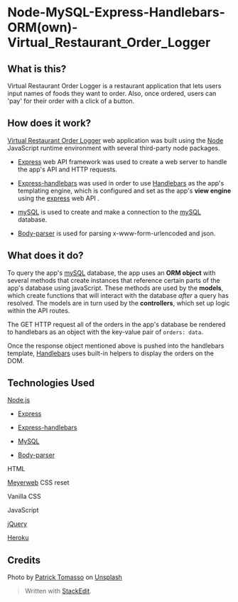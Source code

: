 # Node-MySQL-Express-Handlebars-ORM(own)-Virtual_Restaurant_Order_Logger

## What is this?

Virtual Restaurant Order Logger is a restaurant application that lets users input names of foods they want to order. Also, once ordered, users can 'pay' for their order with a click of a button.

## How does it work?

[Virtual Restaurant Order Logger](https://fast-refuge-82138.herokuapp.com/) web application was built using the [Node](https://nodejs.org/en/) JavaScript runtime environment with several third-party node packages.

- [Express](https://www.npmjs.com/package/express) web API framework was used to create a web server to handle the app's API and HTTP requests.

- [Express-handlebars](https://www.npmjs.com/package/express-handlebars) was used in order to use [Handlebars](https://handlebarsjs.com/) as the app's templating engine, which is configured and set as the app's **view engine** using the [express](https://www.npmjs.com/package/express) web API .

- [mySQL](https://www.npmjs.com/package/mysql) is used to create and make a connection to the [mySQL](https://www.mysql.com/) database.

- [Body-parser](https://www.npmjs.com/package/body-parser) is used for parsing x-www-form-urlencoded and json.

## What does it do?

To query the app's [mySQL](https://www.mysql.com/) database, the app uses an **ORM object** with several methods that create instances that reference certain parts of the app's database using javaScript. These methods are used by the **models**, which create functions that will interact with the database *after* a query has resolved. The models are in turn used by the **controllers**, which set up logic within the API routes.

The GET HTTP request all of the orders in the app's database be rendered to handlebars as an object with the key-value pair of `orders: data`. 

Once the response object mentioned above is pushed into the handlebars template, [Handlebars](https://handlebarsjs.com/) uses built-in helpers to display the orders on the DOM. 

## Technologies Used

[Node.js](https://nodejs.org/en/)

* [Express](https://www.npmjs.com/package/express) 

* [Express-handlebars](https://www.npmjs.com/package/express-handlebars) 

* [MySQL](https://www.npmjs.com/package/mysql)

* [Body-parser](https://www.npmjs.com/package/body-parser)


HTML

[Meyerweb](http://meyerweb.com/eric/tools/css/reset/) CSS reset  

Vanilla CSS

JavaScript

[jQuery](https://jquery.com/)

[Heroku](https://heroku.com)

## Credits
Photo by [Patrick Tomasso](https://unsplash.com/@impatrickt?utm_source=unsplash&utm_medium=referral&utm_content=creditCopyText) on [Unsplash](https://unsplash.com/search/photos/waiter?utm_source=unsplash&utm_medium=referral&utm_content=creditCopyText)

> Written with [StackEdit](https://stackedit.io/).